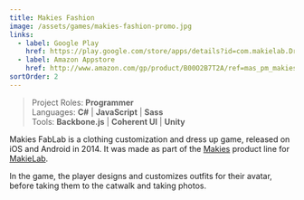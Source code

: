 ```yaml
---
title: Makies Fashion
image: /assets/games/makies-fashion-promo.jpg
links:
  - label: Google Play
    href: https://play.google.com/store/apps/details?id=com.makielab.DressUp
  - label: Amazon Appstore
    href: http://www.amazon.com/gp/product/B00O2B7T2A/ref=mas_pm_makies_fashion
sortOrder: 2
---
```


> Project Roles: **Programmer**\
> Languages: **C#** | **JavaScript** | **Sass**\
> Tools: **Backbone.js** | **Coherent UI** | **Unity**

Makies FabLab is a clothing customization and dress up game, released on iOS and
Android in 2014. It was made as part of the [Makies](https://mymakie.com/)
product line for [MakieLab](https://mymakie.com/).

In the game, the player designs and customizes outfits for their avatar, before
taking them to the catwalk and taking photos.

<youtube title="Makies Fashion Trailer" videoid="JUZpoy43kDk"></youtube>
